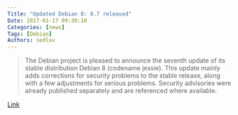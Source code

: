 ```yaml
---
Title: "Updated Debian 8: 8.7 released"
Date: 2017-01-17 09:38:10
Categories: [news]
Tags: [Debian]
Authors: sedlav
---
```


> The Debian project is pleased to announce the seventh update of its stable distribution Debian 8 (codename jessie). This update mainly adds corrections for security problems to the stable release, along with a few adjustments for serious problems. Security advisories were already published separately and are referenced where available.

[Link](https://www.debian.org/News/2017/20170114)
